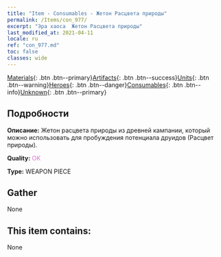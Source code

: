 ```yaml
---
title: "Item - Consumables - Жетон Расцвета природы"
permalink: /Items/con_977/
excerpt: "Эра хаоса  Жетон Расцвета природы"
last_modified_at: 2021-04-11
locale: ru
ref: "con_977.md"
toc: false
classes: wide
---
```

 [Materials](/ru/Items/){: .btn .btn--primary}[Artifacts](/ru/Items/Artifacts/){: .btn .btn--success}[Units](/ru/Items/Units/){: .btn .btn--warning}[Heroes](/ru/Items/Heroes/){: .btn .btn--danger}[Consumables](/ru/Items/Consumables/){: .btn .btn--info}[Unknown](/ru/Items/Unknown/){: .btn .btn--primary}

## Подробности
 **Описание:** Жетон расцвета природы из древней кампании, который можно использовать для пробуждения потенциала друидов (Расцвет природы).

 **Quality:** <span style="color: #DA70D6">OK</span>

 **Type:** WEAPON PIECE

## Gather

  None

## This item contains:

  None

